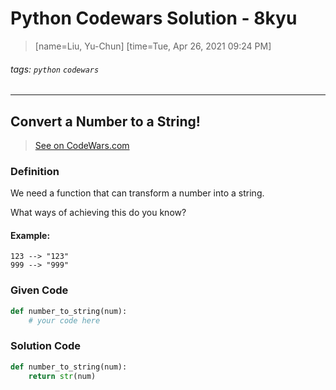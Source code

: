 # Python Codewars Solution - 8kyu

> [name=Liu, Yu-Chun] [time=Tue, Apr 26, 2021 09:24 PM]
###### tags: `python` `codewars`

---

## Convert a Number to a String!
> [See on CodeWars.com](https://www.codewars.com/kata/5265326f5fda8eb1160004c8)
### **Definition**  
We need a function that can transform a number into a string.

What ways of achieving this do you know?

#### **Example:**
```
123 --> "123"
999 --> "999"
```

### **Given Code**
```python
def number_to_string(num):
    # your code here
```

### **Solution Code**
```python
def number_to_string(num):
    return str(num)
```

